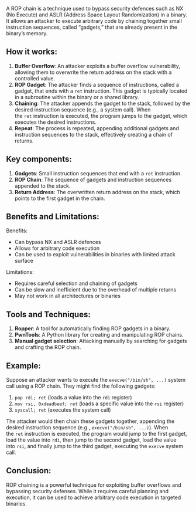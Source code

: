 A ROP chain is a technique used to bypass security defences such as NX (No Execute) and ASLR (Address Space Layout Randomization) in a binary. It allows an attacker to execute arbitrary code by chaining together small instruction sequences, called “gadgets,” that are already present in the binary’s memory.

## How it works:

1. **Buffer Overflow**: An attacker exploits a buffer overflow vulnerability, allowing them to overwrite the return address on the stack with a controlled value.
2. **ROP Gadget**: The attacker finds a sequence of instructions, called a gadget, that ends with a `ret` instruction. This gadget is typically located in a subroutine within the binary or a shared library.
3. **Chaining**: The attacker appends the gadget to the stack, followed by the desired instruction sequence (e.g., a system call). When the `ret` instruction is executed, the program jumps to the gadget, which executes the desired instructions.
4. **Repeat**: The process is repeated, appending additional gadgets and instruction sequences to the stack, effectively creating a chain of returns.

## Key components:

1. **Gadgets**: Small instruction sequences that end with a `ret` instruction.
2. **ROP Chain**: The sequence of gadgets and instruction sequences appended to the stack.
3. **Return Address**: The overwritten return address on the stack, which points to the first gadget in the chain.

## Benefits and Limitations:

Benefits:

- Can bypass NX and ASLR defences
- Allows for arbitrary code execution
- Can be used to exploit vulnerabilities in binaries with limited attack surface

Limitations:

- Requires careful selection and chaining of gadgets
- Can be slow and inefficient due to the overhead of multiple returns
- May not work in all architectures or binaries

## Tools and Techniques:

1. **Ropper**: A tool for automatically finding ROP gadgets in a binary.
2. **PwnTools**: A Python library for creating and manipulating ROP chains.
3. **Manual gadget selection**: Attacking manually by searching for gadgets and crafting the ROP chain.

## Example:

Suppose an attacker wants to execute the `execve("/bin/sh", ...)` system call using a ROP chain. They might find the following gadgets:

1. `pop rdi; ret` (loads a value into the `rdi` register)
2. `mov rsi, 0xdeadbeef; ret` (loads a specific value into the `rsi` register)
3. `syscall; ret` (executes the system call)

The attacker would then chain these gadgets together, appending the desired instruction sequence (e.g., `execve("/bin/sh", ...)`). When the `ret` instruction is executed, the program would jump to the first gadget, load the value into `rdi`, then jump to the second gadget, load the value into `rsi`, and finally jump to the third gadget, executing the `execve` system call.

## Conclusion:

ROP chaining is a powerful technique for exploiting buffer overflows and bypassing security defenses. While it requires careful planning and execution, it can be used to achieve arbitrary code execution in targeted binaries.